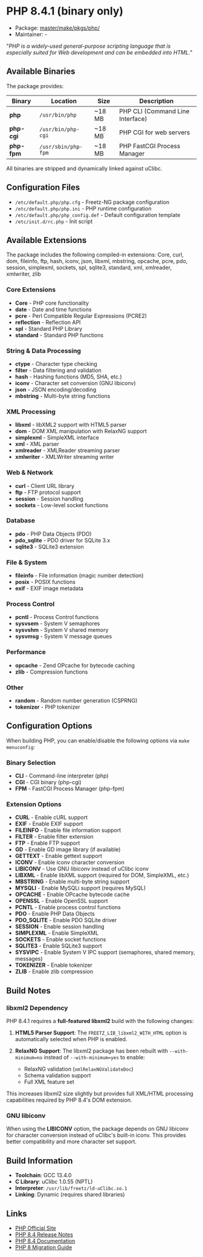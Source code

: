 # PHP 8.4.1 (binary only)
  - Package: [master/make/pkgs/php/](https://github.com/Freetz-NG/freetz-ng/tree/master/make/pkgs/php/)
  - Maintainer: -

"*PHP is a widely-used general-purpose scripting language that is
especially suited for Web development and can be embedded into HTML.*"

## Available Binaries

The package provides:

| Binary | Location | Size | Description |
|--------|----------|------|-------------|
| **php** | `/usr/bin/php` | ~18 MB | PHP CLI (Command Line Interface) |
| **php-cgi** | `/usr/bin/php-cgi` | ~18 MB | PHP CGI for web servers |
| **php-fpm** | `/usr/sbin/php-fpm` | ~18 MB | PHP FastCGI Process Manager |

All binaries are stripped and dynamically linked against uClibc.

## Configuration Files

- `/etc/default.php/php.cfg` - Freetz-NG package configuration
- `/etc/default.php/php.ini` - PHP runtime configuration
- `/etc/default.php/php_config.def` - Default configuration template
- `/etc/init.d/rc.php` - Init script

## Available Extensions

The package includes the following compiled-in extensions: Core, curl, dom, fileinfo, ftp, hash, iconv, json, libxml, mbstring, opcache, pcre, pdo, session, simplexml, sockets, spl, sqlite3, standard, xml, xmlreader, xmlwriter, zlib

### Core Extensions
- **Core** - PHP core functionality
- **date** - Date and time functions
- **pcre** - Perl Compatible Regular Expressions (PCRE2)
- **reflection** - Reflection API
- **spl** - Standard PHP Library
- **standard** - Standard PHP functions

### String & Data Processing
- **ctype** - Character type checking
- **filter** - Data filtering and validation
- **hash** - Hashing functions (MD5, SHA, etc.)
- **iconv** - Character set conversion (GNU libiconv)
- **json** - JSON encoding/decoding
- **mbstring** - Multi-byte string functions

### XML Processing
- **libxml** - libXML2 support with HTML5 parser
- **dom** - DOM XML manipulation with RelaxNG support
- **simplexml** - SimpleXML interface
- **xml** - XML parser
- **xmlreader** - XMLReader streaming parser
- **xmlwriter** - XMLWriter streaming writer

### Web & Network
- **curl** - Client URL library
- **ftp** - FTP protocol support
- **session** - Session handling
- **sockets** - Low-level socket functions

### Database
- **pdo** - PHP Data Objects (PDO)
- **pdo_sqlite** - PDO driver for SQLite 3.x
- **sqlite3** - SQLite3 extension

### File & System
- **fileinfo** - File information (magic number detection)
- **posix** - POSIX functions
- **exif** - EXIF image metadata

### Process Control
- **pcntl** - Process Control functions
- **sysvsem** - System V semaphores
- **sysvshm** - System V shared memory
- **sysvmsg** - System V message queues

### Performance
- **opcache** - Zend OPcache for bytecode caching
- **zlib** - Compression functions

### Other
- **random** - Random number generation (CSPRNG)
- **tokenizer** - PHP tokenizer

## Configuration Options

When building PHP, you can enable/disable the following options via `make menuconfig`:

### Binary Selection
- **CLI** - Command-line interpreter (php)
- **CGI** - CGI binary (php-cgi)
- **FPM** - FastCGI Process Manager (php-fpm)

### Extension Options
- **CURL** - Enable cURL support
- **EXIF** - Enable EXIF support
- **FILEINFO** - Enable file information support
- **FILTER** - Enable filter extension
- **FTP** - Enable FTP support
- **GD** - Enable GD image library (if available)
- **GETTEXT** - Enable gettext support
- **ICONV** - Enable iconv character conversion
- **LIBICONV** - Use GNU libiconv instead of uClibc iconv
- **LIBXML** - Enable libXML support (required for DOM, SimpleXML, etc.)
- **MBSTRING** - Enable multi-byte string support
- **MYSQLI** - Enable MySQLi support (requires MySQL)
- **OPCACHE** - Enable OPcache bytecode cache
- **OPENSSL** - Enable OpenSSL support
- **PCNTL** - Enable process control functions
- **PDO** - Enable PHP Data Objects
- **PDO_SQLITE** - Enable PDO SQLite driver
- **SESSION** - Enable session handling
- **SIMPLEXML** - Enable SimpleXML
- **SOCKETS** - Enable socket functions
- **SQLITE3** - Enable SQLite3 support
- **SYSVIPC** - Enable System V IPC support (semaphores, shared memory, messages)
- **TOKENIZER** - Enable tokenizer
- **ZLIB** - Enable zlib compression

## Build Notes

### libxml2 Dependency

PHP 8.4.1 requires a **full-featured libxml2** build with the following changes:

1. **HTML5 Parser Support**: The `FREETZ_LIB_libxml2_WITH_HTML` option is automatically selected when PHP is enabled.

2. **RelaxNG Support**: The libxml2 package has been rebuilt with `--with-minimum=no` instead of `--with-minimum=yes` to enable:
   - RelaxNG validation (`xmlRelaxNGValidateDoc`)
   - Schema validation support
   - Full XML feature set

This increases libxml2 size slightly but provides full XML/HTML processing capabilities required by PHP 8.4's DOM extension.

### GNU libiconv

When using the **LIBICONV** option, the package depends on GNU libiconv for character conversion instead of uClibc's built-in iconv. This provides better compatibility and more character set support.

## Build Information

- **Toolchain**: GCC 13.4.0
- **C Library**: uClibc 1.0.55 (NPTL)
- **Interpreter**: `/usr/lib/freetz/ld-uClibc.so.1`
- **Linking**: Dynamic (requires shared libraries)

## Links

- [PHP Official Site](https://www.php.net/)
- [PHP 8.4 Release Notes](https://www.php.net/releases/8.4/en.php)
- [PHP 8.4 Documentation](https://www.php.net/manual/en/)
- [PHP 8 Migration Guide](https://www.php.net/manual/en/migration80.php)
